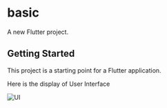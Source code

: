 # basic

A new Flutter project.

## Getting Started

This project is a starting point for a Flutter application.

Here is the display of User Interface

![UI](https://user-images.githubusercontent.com/42954205/124360809-f7a44180-dc55-11eb-9158-939e32804d69.PNG)


